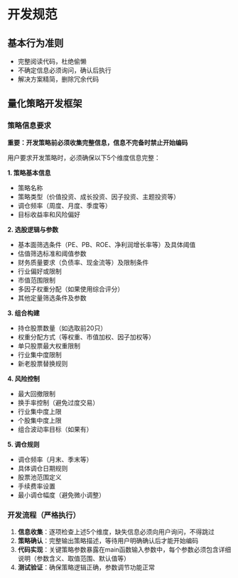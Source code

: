 # 开发规范

## 基本行为准则
- 完整阅读代码，杜绝偷懒
- 不确定信息必须询问，确认后执行
- 解决方案精简，删除冗余代码

## 量化策略开发框架

### 策略信息要求
**重要：开发策略前必须收集完整信息，信息不完备时禁止开始编码**

用户要求开发策略时，必须确保以下5个维度信息完整：

**1. 策略基本信息**
- 策略名称
- 策略类型（价值投资、成长投资、因子投资、主题投资等）
- 调仓频率（周度、月度、季度等）
- 目标收益率和风险偏好

**2. 选股逻辑与参数**
- 基本面筛选条件（PE、PB、ROE、净利润增长率等）及具体阈值
- 估值筛选标准和阈值参数
- 财务质量要求（负债率、现金流等）及限制条件
- 行业偏好或限制
- 市值范围限制
- 多因子权重分配（如果使用综合评分）
- 其他定量筛选条件及参数

**3. 组合构建**
- 持仓股票数量（如选取前20只）
- 权重分配方式（等权重、市值加权、因子加权等）
- 单只股票最大权重限制
- 行业集中度限制
- 新老股票替换规则

**4. 风险控制**
- 最大回撤限制
- 换手率控制（避免过度交易）
- 行业集中度上限
- 个股集中度上限
- 组合波动率目标（如果有）

**5. 调仓规则**
- 调仓频率（月末、季末等）
- 具体调仓日期规则
- 股票池范围定义
- 手续费率设置
- 最小调仓幅度（避免微小调整）


### 开发流程（严格执行）

1. **信息收集**：逐项检查上述5个维度，缺失信息必须向用户询问，不得跳过
2. **策略确认**：完整输出策略描述，等待用户明确确认后才能开始编码  
3. **代码实现**：关键策略参数暴露在main函数输入参数中，每个参数必须包含详细说明（参数含义、取值范围、默认值等）
4. **测试验证**：确保策略逻辑正确，参数调节功能正常

